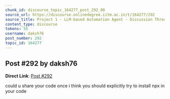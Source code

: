 ```yaml
---
chunk_id: discourse_topic_164277_post_292_00
source_url: https://discourse.onlinedegree.iitm.ac.in/t/164277/292
source_title: Project 1 - LLM-based Automation Agent - Discussion Thread [TDS Jan 2025]
content_type: discourse
tokens: 55
username: daksh76
post_number: 292
topic_id: 164277
---
```


## Post #292 by daksh76

**Direct Link**: [Post #292](https://discourse.onlinedegree.iitm.ac.in/t/164277/292)

could u share your code once i think you should explicitly try to install npx in your code
